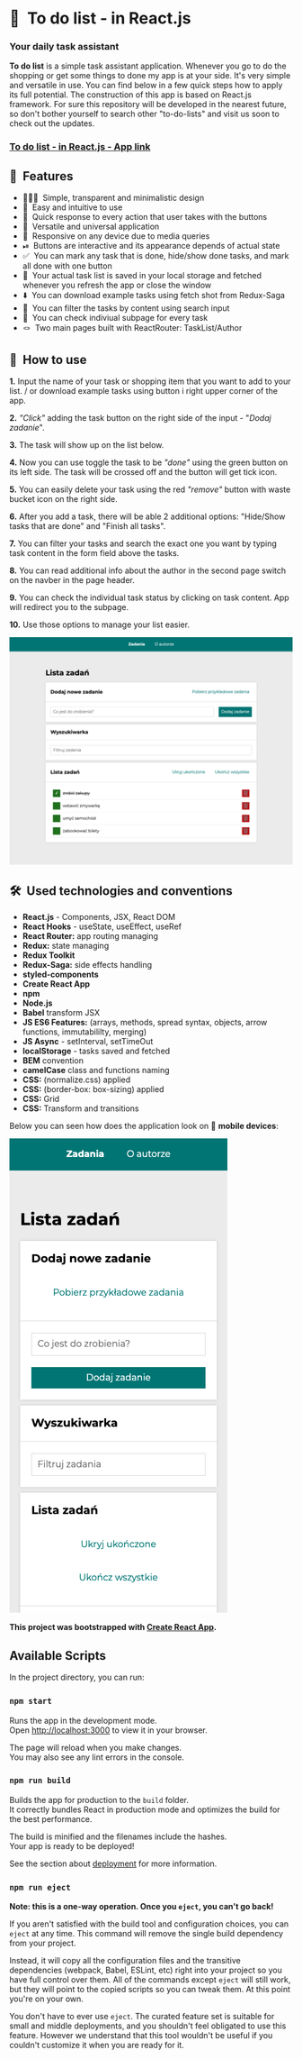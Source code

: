 # 📝&nbsp; To do list - in React.js

### **Your daily task assistant**

**To do list** is a simple task assistant application. Whenever you go to do the shopping or get some things to done my app is at your side. It's very simple and versatile in use. You can find below in a few quick steps how to apply its full potential. The construction of this app is based on React.js framework. For sure this repository will be developed in the nearest future, so don't bother yourself to search other "to-do-lists" and visit us soon to check out the updates.

### **[To do list - in React.js - App link](https://traczoskar.github.io/to_do_list_react/)**

## 🌱&nbsp; Features

- 👨🏻‍🎨&nbsp; Simple, transparent and minimalistic design
- 👶&nbsp; Easy and intuitive to use
- 🚀&nbsp; Quick response to every action that user takes with the buttons
- 👔&nbsp; Versatile and universal application
- 📱&nbsp; Responsive on any device due to media queries
- ⏯&nbsp; Buttons are interactive and its appearance depends of actual state
- ✅&nbsp; You can mark any task that is done, hide/show done tasks, and mark all done with one button
- 💽&nbsp; Your actual task list is saved in your local storage and fetched whenever you refresh the app or close the window
- ⬇️&nbsp; You can download example tasks using fetch shot from Redux-Saga
- 🔎&nbsp; You can filter the tasks by content using search input
- 📄&nbsp; You can check indiviual subpage for every task
- 🪢&nbsp; Two main pages built with ReactRouter: TaskList/Author

## 🤔&nbsp; How to use

**1.** Input the name of your task or shopping item that you want to add to your list. / or download example tasks using button i right upper corner of the app.

**2.** _"Click"_ adding the task button on the right side of the input - "_Dodaj zadanie_".

**3.** The task will show up on the list below.

**4.** Now you can use toggle the task to be _"done"_ using the green button on its left side. The task will be crossed off and the button will get tick icon.

**5.** You can easily delete your task using the red _"remove"_ button with waste bucket icon on the right side.

**6.** After you add a task, there will be able 2 additional options: "Hide/Show tasks that are done" and "Finish all tasks".

**7.** You can filter your tasks and search the exact one you want by typing task content in the form field above the tasks.

**8.** You can read additional info about the author in the second page switch on the navber in the page header.

**9.** You can check the individual task status by clicking on task content. App will redirect you to the subpage.

**10.** Use those options to manage your list easier.

![App design](./to_do_list_react_screenshot.png)

## 🛠&nbsp; Used technologies and conventions

- **React.js** - Components, JSX, React DOM
- **React Hooks** - useState, useEffect, useRef
- **React Router:** app routing managing
- **Redux:** state managing
- **Redux Toolkit**
- **Redux-Saga:** side effects handling
- **styled-components**
- **Create React App**
- **npm**
- **Node.js**
- **Babel** transform JSX
- **JS ES6 Features:** (arrays, methods, spread syntax, objects, arrow functions, immutabililty, merging)
- **JS Async** - setInterval, setTimeOut
- **localStorage** - tasks saved and fetched
- **BEM** convention
- **camelCase** class and functions naming
- **CSS:** (normalize.css) applied
- **CSS:** (border-box: box-sizing) applied
- **CSS:** Grid
- **CSS:** Transform and transitions

Below you can seen how does the application look on 📲 **mobile devices**:

![Mobile look](./to_do_list_react_mobile.png)

**This project was bootstrapped with [Create React App](https://github.com/facebook/create-react-app).**

## Available Scripts

In the project directory, you can run:

### `npm start`

Runs the app in the development mode.\
Open [http://localhost:3000](http://localhost:3000) to view it in your browser.

The page will reload when you make changes.\
You may also see any lint errors in the console.

### `npm run build`

Builds the app for production to the `build` folder.\
It correctly bundles React in production mode and optimizes the build for the best performance.

The build is minified and the filenames include the hashes.\
Your app is ready to be deployed!

See the section about [deployment](https://facebook.github.io/create-react-app/docs/deployment) for more information.

### `npm run eject`

**Note: this is a one-way operation. Once you `eject`, you can't go back!**

If you aren't satisfied with the build tool and configuration choices, you can `eject` at any time. This command will remove the single build dependency from your project.

Instead, it will copy all the configuration files and the transitive dependencies (webpack, Babel, ESLint, etc) right into your project so you have full control over them. All of the commands except `eject` will still work, but they will point to the copied scripts so you can tweak them. At this point you're on your own.

You don't have to ever use `eject`. The curated feature set is suitable for small and middle deployments, and you shouldn't feel obligated to use this feature. However we understand that this tool wouldn't be useful if you couldn't customize it when you are ready for it.
